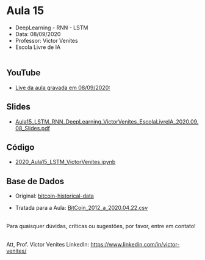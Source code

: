 # **Aula 15**
- DeepLearning - RNN - LSTM
- Data: 08/09/2020
- Professor: Victor Venites
- Escola Livre de IA
<br/><br/>

## YouTube
- [Live da aula gravada em 08/09/2020:](https://youtu.be/CTMZjdbP6Bg?list=PLxaLRiHfWZGfcZAr1353ZkxEByg-fS3bh)


## Slides
- [Aula15_LSTM_RNN_DeepLearning_VictorVenites_EscolaLivreIA_2020.09.08_Slides.pdf](https://github.com/escolalivre-ia/aulas/blob/master/15_Aula_DeepLearning_RNN_LSTM_2020/Aula15_LSTM_RNN_DeepLearning_VictorVenites_EscolaLivreIA_2020.09.08_Slides.pdf)

## Código
- [2020_Aula15_LSTM_VictorVenites.ipynb](https://github.com/escolalivre-ia/aulas/blob/master/15_Aula_DeepLearning_RNN_LSTM_2020/2020_Aula15_LSTM_VictorVenites.ipynb)


## Base de Dados
- Original: [bitcoin-historical-data](https://www.kaggle.com/mczielinski/bitcoin-historical-data)

- Tratada para a Aula: [BitCoin_2012_a_2020.04.22.csv](https://github.com/escolalivre-ia/aulas/blob/master/15_Aula_DeepLearning_RNN_LSTM_2020/BitCoin_2012_a_2020.04.22.csv)
<br/><br/>

Para quaisquer dúvidas, críticas ou sugestôes, por favor, entre em contato!
<br/><br/>

Att,
Prof. Victor Venites
LinkedIn: https://www.linkedin.com/in/victor-venites/
